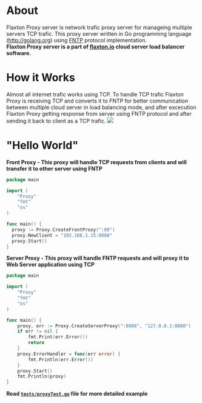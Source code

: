 # About
Flaxton Proxy server is network trafic proxy server for manageing multiple servers TCP trafic. This proxy server written in Go programming language (<a href="http://golang.org" target="_blank">http://golang.org</a>) using <a href="https://github.com/flaxtonio/fntp"  target="_blank">FNTP</a> protocol implementation.<br/>
<b>Flaxton Proxy server is a part of <a href="http://flaxton.io" target="_blank">flaxton.io</a> cloud server load balancer software.</b>

# How it Works
Almost all internet trafic works using TCP. To handle TCP trafic Flaxton Proxy is receiving TCP and converts it to FNTP for better communication between multiple cloud server in load balancing mode, and after excecution Flaxton Proxy getting response from server using FNTP protocol and after sending it back to client as a TCP trafic.
<img src="http://flaxton.io/img/proxyser.gif" />

# "Hello World"
<b>Front Proxy - This proxy will handle TCP requests from clients and will transfer it to other server using FNTP </b>
```go
package main

import (
	"Proxy"
	"fmt"
	"os"
)

func main() {
  proxy := Proxy.CreateFrontProxy(":80")
  proxy.NewClient = "192.168.1.15:8888"
  proxy.Start()
}
```
<b>Server Proxy - This proxy will handle FNTP requests and will proxy it to Web Server application using TCP</b>
```go
package main

import (
	"Proxy"
	"fmt"
	"os"
)

func main() {
	proxy, err := Proxy.CreateServerProxy(":8888", "127.0.0.1:8080")
	if err != nil {
		fmt.Print(err.Error())
		return
	}
	proxy.ErrorHandler = func(err error) {
		fmt.Println(err.Error())
	}
	proxy.Start()
	fmt.Println(proxy)
}
```
<b>Read <a href="https://github.com/flaxtonio/flaxton-proxy/blob/master/tests/proxyTest.go" target="_blank"><code>tests/proxyTest.go</code></a> file for more detailed example</b>

